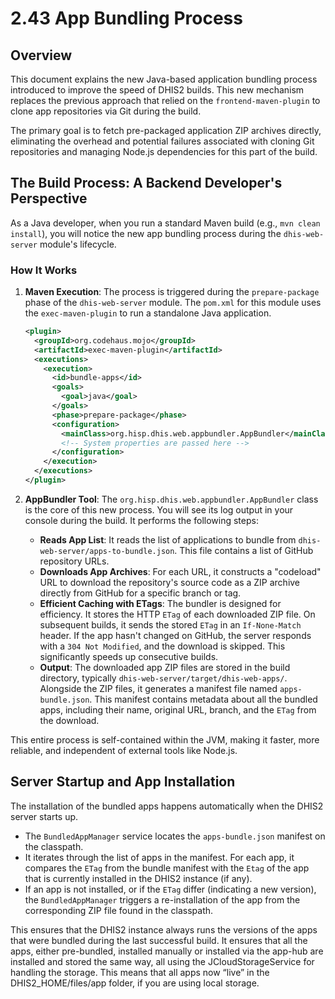 # 2.43 App Bundling Process

## Overview

This document explains the new Java-based application bundling process introduced to improve the speed of DHIS2 builds. This new mechanism replaces the previous approach that relied on the `frontend-maven-plugin` to clone app repositories via Git during the build.

The primary goal is to fetch pre-packaged application ZIP archives directly, eliminating the overhead and potential failures associated with cloning Git repositories and managing Node.js dependencies for this part of the build.

## The Build Process: A Backend Developer's Perspective

As a Java developer, when you run a standard Maven build (e.g., `mvn clean install`), you will notice the new app bundling process during the `dhis-web-server` module's lifecycle.

### How It Works

1. **Maven Execution**: The process is triggered during the `prepare-package` phase of the `dhis-web-server` module. The `pom.xml` for this module uses the `exec-maven-plugin` to run a standalone Java application.

   ```xml
   <plugin>
     <groupId>org.codehaus.mojo</groupId>
     <artifactId>exec-maven-plugin</artifactId>
     <executions>
       <execution>
         <id>bundle-apps</id>
         <goals>
           <goal>java</goal>
         </goals>
         <phase>prepare-package</phase>
         <configuration>
           <mainClass>org.hisp.dhis.web.appbundler.AppBundler</mainClass>
           <!-- System properties are passed here -->
         </configuration>
       </execution>
     </executions>
   </plugin>
   ```

2. **AppBundler Tool**: The `org.hisp.dhis.web.appbundler.AppBundler` class is the core of this new process. You will see its log output in your console during the build. It performs the following steps:
   * **Reads App List**: It reads the list of applications to bundle from `dhis-web-server/apps-to-bundle.json`. This file contains a list of GitHub repository URLs.
   * **Downloads App Archives**: For each URL, it constructs a "codeload" URL to download the repository's source code as a ZIP archive directly from GitHub for a specific branch or tag.
   * **Efficient Caching with ETags**: The bundler is designed for efficiency. It stores the HTTP `ETag` of each downloaded ZIP file. On subsequent builds, it sends the stored `ETag` in an `If-None-Match` header. If the app hasn't changed on GitHub, the server responds with a `304 Not Modified`, and the download is skipped. This significantly speeds up consecutive builds.
   * **Output**: The downloaded app ZIP files are stored in the build directory, typically `dhis-web-server/target/dhis-web-apps/`. Alongside the ZIP files, it generates a manifest file named `apps-bundle.json`. This manifest contains metadata about all the bundled apps, including their name, original URL, branch, and the `ETag` from the download.

This entire process is self-contained within the JVM, making it faster, more reliable, and independent of external tools like Node.js.

## Server Startup and App Installation

The installation of the bundled apps happens automatically when the DHIS2 server starts up.

- The `BundledAppManager` service locates the `apps-bundle.json` manifest on the classpath.
- It iterates through the list of apps in the manifest. For each app, it compares the `ETag` from the bundle manifest with the `Etag` of the app that is currently installed in the DHIS2 instance (if any).
- If an app is not installed, or if the `ETag` differ (indicating a new version), the `BundledAppManager` triggers a re-installation of the app from the corresponding ZIP file found in the classpath.

This ensures that the DHIS2 instance always runs the versions of the apps that were bundled during the last successful build. It ensures that all the apps, either pre-bundled, installed manually or installed via the app-hub are installed and stored the same way, all using the JCloudStorageService for handling the storage. This means that all apps now “live” in the DHIS2_HOME/files/app folder, if you are using local storage.


